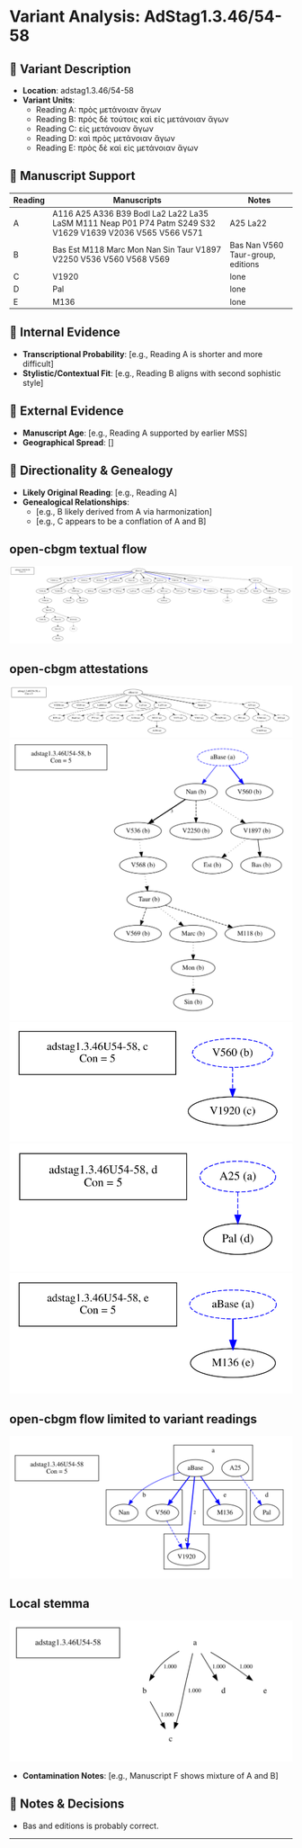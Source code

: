 # Variant Analysis: AdStag1.3.46/54-58

## 📌 Variant Description
- **Location**: adstag1.3.46/54-58
- **Variant Units**: 
  - Reading A: πρὸς μετάνοιαν ἄγων
  - Reading B: πρὀς δὲ τούτοις καὶ εἰς μετάνοιαν ἄγων 
  - Reading C: εἰς μετάνοιαν ἄγων
  - Reading D: καὶ πρὸς μετάνοιαν ἄγων
  - Reading E: πρὸς δὲ καὶ εἰς μετάνοιαν ἄγων

## 🧬 Manuscript Support
| Reading | Manuscripts | Notes |
|--------|-------------|-------|
| A      | A116 A25 A336 B39 Bodl La2 La22 La35 LaSM M111 Neap P01 P74 Patm S249 S32 V1629 V1639 V2036 V565 V566 V571| A25 La22  |
| B      | Bas Est M118 Marc Mon Nan Sin Taur V1897 V2250 V536 V560 V568 V569 | Bas Nan V560 Taur-group, editions|
| C      | V1920 | lone |
| D      | Pal | lone |
| E | M136 | lone |

## 🧠 Internal Evidence
- **Transcriptional Probability**: [e.g., Reading A is shorter and more difficult]
- **Stylistic/Contextual Fit**: [e.g., Reading B aligns with second sophistic style]

## 🧭 External Evidence
- **Manuscript Age**: [e.g., Reading A supported by earlier MSS]
- **Geographical Spread**: []

## 🔄 Directionality & Genealogy
- **Likely Original Reading**: [e.g., Reading A]
- **Genealogical Relationships**:
  - [e.g., B likely derived from A via harmonization]
  - [e.g., C appears to be a conflation of A and B]
## open-cbgm textual flow ##
![adstag1.3.46U54-58](flow/adstag1.3.46U54-58-textual-flow.svg "adstag1.3.46U54-58")
## open-cbgm attestations ##
![adstag1.3.46U54-58Ra](attestations/adstag1.3.46U54-58Ra-coherence-attestations.svg "adstag1.3.46U54-58Ra")   
![adstag1.3.46U54-58Rb](attestations/adstag1.3.46U54-58Rb-coherence-attestations.svg "adstag1.3.46U54-58Rb")   
![adstag1.3.46U54-58Rc](attestations/adstag1.3.46U54-58Rc-coherence-attestations.svg "adstag1.3.46U54-58Rc")   
![adstag1.3.46U54-58Rd](attestations/adstag1.3.46U54-58Rd-coherence-attestations.svg "adstag1.3.46U54-58Rd")   
![adstag1.3.46U54-58Re](attestations/adstag1.3.46U54-58Re-coherence-attestations.svg "adstag1.3.46U54-58Re")   
## open-cbgm flow limited to variant readings ##
![adstag1.3.46U54-58](variants/adstag1.3.46U54-58-coherence-variants.svg "adstag1.3.46U54-58")
## Local stemma ##
![adstag1.3.46U54-58](local/adstag1.3.46U54-58-local-stemma.svg "adstag1.3.46U54-58")
- **Contamination Notes**: [e.g., Manuscript F shows mixture of A and B]

## 📝 Notes & Decisions
- Bas and editions is probably correct.

---
